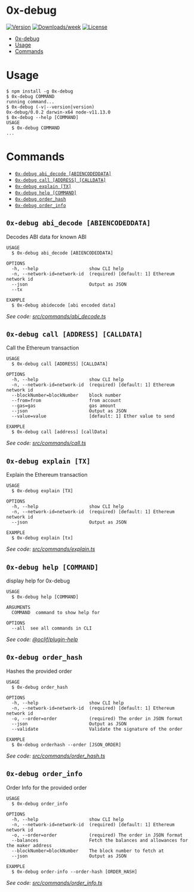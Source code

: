 # 0x-debug

[![Version](https://img.shields.io/npm/v/0x-debug.svg)](https://npmjs.org/package/0x-debug)
[![Downloads/week](https://img.shields.io/npm/dw/0x-debug.svg)](https://npmjs.org/package/0x-debug)
[![License](https://img.shields.io/npm/l/0x-debug.svg)](https://github.com/dekz/0x-debug/blob/master/package.json)

<!-- toc -->
* [0x-debug](#0x-debug)
* [Usage](#usage)
* [Commands](#commands)
<!-- tocstop -->

# Usage

<!-- usage -->
```sh-session
$ npm install -g 0x-debug
$ 0x-debug COMMAND
running command...
$ 0x-debug (-v|--version|version)
0x-debug/0.0.2 darwin-x64 node-v11.13.0
$ 0x-debug --help [COMMAND]
USAGE
  $ 0x-debug COMMAND
...
```
<!-- usagestop -->

# Commands

<!-- commands -->
* [`0x-debug abi_decode [ABIENCODEDDATA]`](#0x-debug-abi_decode-abiencodeddata)
* [`0x-debug call [ADDRESS] [CALLDATA]`](#0x-debug-call-address-calldata)
* [`0x-debug explain [TX]`](#0x-debug-explain-tx)
* [`0x-debug help [COMMAND]`](#0x-debug-help-command)
* [`0x-debug order_hash`](#0x-debug-order_hash)
* [`0x-debug order_info`](#0x-debug-order_info)

## `0x-debug abi_decode [ABIENCODEDDATA]`

Decodes ABI data for known ABI

```
USAGE
  $ 0x-debug abi_decode [ABIENCODEDDATA]

OPTIONS
  -h, --help                   show CLI help
  -n, --network-id=network-id  (required) [default: 1] Ethereum network id
  --json                       Output as JSON
  --tx

EXAMPLE
  $ 0x-debug abidecode [abi encoded data]
```

_See code: [src/commands/abi_decode.ts](https://github.com/dekz/0x-debug/blob/v0.0.2/src/commands/abi_decode.ts)_

## `0x-debug call [ADDRESS] [CALLDATA]`

Call the Ethereum transaction

```
USAGE
  $ 0x-debug call [ADDRESS] [CALLDATA]

OPTIONS
  -h, --help                   show CLI help
  -n, --network-id=network-id  (required) [default: 1] Ethereum network id
  --blockNumber=blockNumber    block number
  --from=from                  from account
  --gas=gas                    gas amount
  --json                       Output as JSON
  --value=value                [default: 1] Ether value to send

EXAMPLE
  $ 0x-debug call [address] [callData]
```

_See code: [src/commands/call.ts](https://github.com/dekz/0x-debug/blob/v0.0.2/src/commands/call.ts)_

## `0x-debug explain [TX]`

Explain the Ethereum transaction

```
USAGE
  $ 0x-debug explain [TX]

OPTIONS
  -h, --help                   show CLI help
  -n, --network-id=network-id  (required) [default: 1] Ethereum network id
  --json                       Output as JSON

EXAMPLE
  $ 0x-debug explain [tx]
```

_See code: [src/commands/explain.ts](https://github.com/dekz/0x-debug/blob/v0.0.2/src/commands/explain.ts)_

## `0x-debug help [COMMAND]`

display help for 0x-debug

```
USAGE
  $ 0x-debug help [COMMAND]

ARGUMENTS
  COMMAND  command to show help for

OPTIONS
  --all  see all commands in CLI
```

_See code: [@oclif/plugin-help](https://github.com/oclif/plugin-help/blob/v2.1.6/src/commands/help.ts)_

## `0x-debug order_hash`

Hashes the provided order

```
USAGE
  $ 0x-debug order_hash

OPTIONS
  -h, --help                   show CLI help
  -n, --network-id=network-id  (required) [default: 1] Ethereum network id
  -o, --order=order            (required) The order in JSON format
  --json                       Output as JSON
  --validate                   Validate the signature of the order

EXAMPLE
  $ 0x-debug orderhash --order [JSON_ORDER]
```

_See code: [src/commands/order_hash.ts](https://github.com/dekz/0x-debug/blob/v0.0.2/src/commands/order_hash.ts)_

## `0x-debug order_info`

Order Info for the provided order

```
USAGE
  $ 0x-debug order_info

OPTIONS
  -h, --help                   show CLI help
  -n, --network-id=network-id  (required) [default: 1] Ethereum network id
  -o, --order=order            (required) The order in JSON format
  --balances                   Fetch the balances and allowances for the maker address
  --blockNumber=blockNumber    The block number to fetch at
  --json                       Output as JSON

EXAMPLE
  $ 0x-debug order-info --order-hash [ORDER_HASH]
```

_See code: [src/commands/order_info.ts](https://github.com/dekz/0x-debug/blob/v0.0.2/src/commands/order_info.ts)_
<!-- commandsstop -->
